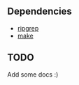 ## Dependencies
- [ripgrep](https://github.com/BurntSushi/ripgrep)
- [make](https://www.gnu.org/software/make/)

## TODO
Add some docs :)
